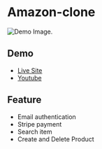 # Amazon-clone
![Demo Image.](https://i.ibb.co/9ZdYTwB/amazon.jpg)

## Demo

* [Live Site](https://clone-2d2ea.web.app/)
* [Youtube](https://youtu.be/DCe-kPxdIBE)

## Feature

* Email authentication
* Stripe payment
* Search item
* Create and Delete Product

